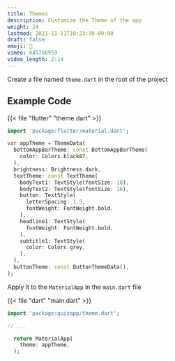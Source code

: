 ```yaml
---
title: Themes
description: Customize the Theme of the app
weight: 24
lastmod: 2021-11-11T10:23:30-09:00
draft: false
emoji: 🎨
vimeo: 645766959
video_length: 2:14
---
```


Create a file named `theme.dart` in the root of the project

## Example Code

{{< file "flutter" "theme.dart" >}}
```dart
import 'package:flutter/material.dart';

var appTheme = ThemeData(
  bottomAppBarTheme: const BottomAppBarTheme(
    color: Colors.black87,
  ),
  brightness: Brightness.dark,
  textTheme: const TextTheme(
    bodyText1: TextStyle(fontSize: 18),
    bodyText2: TextStyle(fontSize: 16),
    button: TextStyle(
      letterSpacing: 1.5,
      fontWeight: FontWeight.bold,
    ),
    headline1: TextStyle(
      fontWeight: FontWeight.bold,
    ),
    subtitle1: TextStyle(
      color: Colors.grey,
    ),
  ),
  buttonTheme: const ButtonThemeData(),
);
```

Apply it to the `MaterialApp` in the `main.dart` file

{{< file "dart" "main.dart" >}}
```dart
import 'package:quizapp/theme.dart';

// ...

  return MaterialApp(
    theme: appTheme,
  );
```